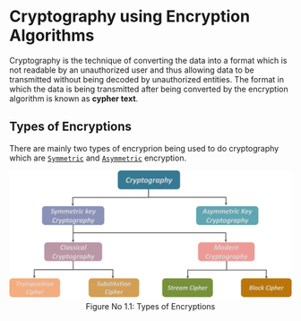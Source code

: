 # Cryptography using Encryption Algorithms
 Cryptography is the technique of converting the data into a format which is not readable by an unauthorized user and thus allowing data to be transmitted without being decoded by unauthorized entities. The format in which the data is being transmitted after being converted by the encryption algorithm is known as **cypher text**. 

 ## Types of Encryptions
There are mainly two types of encryprion being used to do cryptography which are [`Symmetric`](https://www.cryptomathic.com/news-events/blog/symmetric-key-encryption-why-where-and-how-its-used-in-banking) and [`Asymmetric`](https://searchsecurity.techtarget.com/definition/asymmetric-cryptography) encryption.

<p align="center">
<img src="./Figures/ENC.png">
</br>Figure No 1.1: Types of Encryptions
</p>